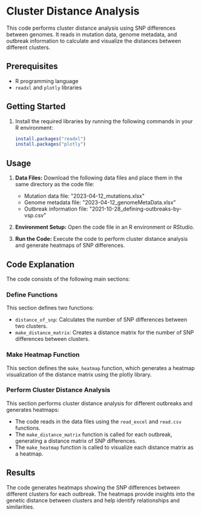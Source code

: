 # Cluster Distance Analysis

This code performs cluster distance analysis using SNP differences between genomes. It reads in mutation data, genome metadata, and outbreak information to calculate and visualize the distances between different clusters.

## Prerequisites

- R programming language
- `readxl` and `plotly` libraries

## Getting Started

1. Install the required libraries by running the following commands in your R environment:
   ```R
   install.packages("readxl")
   install.packages("plotly")

## Usage

1. **Data Files:** Download the following data files and place them in the same directory as the code file:
   - Mutation data file: "2023-04-12_mutations.xlsx"
   - Genome metadata file: "2023-04-12_genomeMetaData.xlsx"
   - Outbreak information file: "2021-10-28_defining-outbreaks-by-vsp.csv"

2. **Environment Setup:** Open the code file in an R environment or RStudio.

3. **Run the Code:** Execute the code to perform cluster distance analysis and generate heatmaps of SNP differences.

## Code Explanation

The code consists of the following main sections:

### Define Functions

This section defines two functions:

- `distance_of_snp`: Calculates the number of SNP differences between two clusters.
- `make_distance_matrix`: Creates a distance matrix for the number of SNP differences between clusters.

### Make Heatmap Function

This section defines the `make_heatmap` function, which generates a heatmap visualization of the distance matrix using the plotly library.

### Perform Cluster Distance Analysis

This section performs cluster distance analysis for different outbreaks and generates heatmaps:

- The code reads in the data files using the `read_excel` and `read.csv` functions.
- The `make_distance_matrix` function is called for each outbreak, generating a distance matrix of SNP differences.
- The `make_heatmap` function is called to visualize each distance matrix as a heatmap.

## Results

The code generates heatmaps showing the SNP differences between different clusters for each outbreak. The heatmaps provide insights into the genetic distance between clusters and help identify relationships and similarities.
